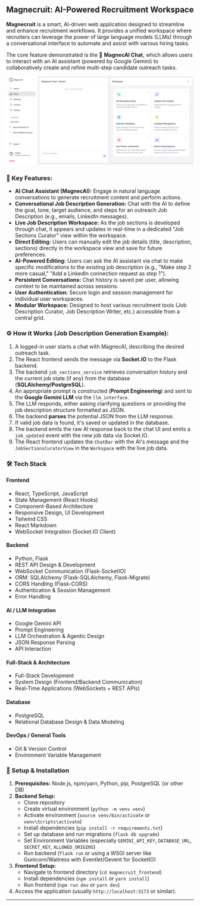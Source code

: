 
## Magnecruit: AI-Powered Recruitment Workspace

**Magnecruit** is a smart, AI-driven web application designed to streamline and enhance recruitment workflows. It provides a unified workspace where recruiters can leverage the power of large language models (LLMs) through a conversational interface to automate and assist with various hiring tasks.

The core feature demonstrated is the 🧠 **MagnecAI Chat**, which allows users to interact with an AI assistant (powered by Google Gemini) to collaboratively create and refine multi-step candidate outreach tasks.

![Magnecruit Preview](Application_Preview.png)

### 🔑 Key Features:

  * **AI Chat Assistant (MagnecAI):** Engage in natural language conversations to generate recruitment content and perform actions.
  * **Conversational Job Description Generation:** Chat with the AI to define the goal, tone, target audience, and steps for an outreach Job Description (e.g., emails, LinkedIn messages).
  * **Live Job Description Workspace:** As the job sections is developed through chat, it appears and updates in real-time in a dedicated "Job Sections Curator" view within the workspace.
  * **Direct Editing:** Users can manually edit the job details (title, description, sections) directly in the workspace view and save for future preferences.
  * **AI-Powered Editing:** Users can ask the AI assistant via chat to make specific modifications to the existing job description (e.g., "Make step 2 more casual," "Add a LinkedIn connection request as step 1").
  * **Persistent Conversations:** Chat history is saved per user, allowing context to be maintained across sessions.
  * **User Authentication:** Secure login and session management for individual user workspaces.
  * **Modular Workspace:** Designed to host various recruitment tools (Job Description Curator, Job Description Writer, etc.) accessible from a central grid.

### ⚙️ How it Works (Job Description Generation Example):

1.  A logged-in user starts a chat with MagnecAI, describing the desired outreach task.
2.  The React frontend sends the message via **Socket.IO** to the Flask backend.
3.  The backend `job_sections_service` retrieves conversation history and the current job state (if any) from the database (**SQLAlchemy/PostgreSQL**).
4.  An appropriate prompt is constructed (**Prompt Engineering**) and sent to the **Google Gemini LLM** via the `llm_interface`.
5.  The LLM responds, either asking clarifying questions or providing the job description structure formatted as JSON.
6.  The backend **parses** the potential JSON from the LLM response.
7.  If valid job data is found, it's saved or updated in the database.
8.  The backend emits the raw AI response back to the chat UI and emits a `job_updated` event with the new job data via Socket.IO.
9.  The React frontend updates the `ChatBar` with the AI's message and the `JobSectionsCuratorView` in the `Workspace` with the live job data.

### 🛠️ Tech Stack

#### **Frontend**
- React, TypeScript, JavaScript
- State Management (React Hooks)
- Component-Based Architecture
- Responsive Design, UI Development
- Tailwind CSS
- React Markdown
- WebSocket Integration (Socket.IO Client)

#### **Backend**
- Python, Flask
- REST API Design & Development
- WebSocket Communication (Flask-SocketIO)
- ORM: SQLAlchemy (Flask-SQLAlchemy, Flask-Migrate)
- CORS Handling (Flask-CORS)
- Authentication & Session Management
- Error Handling

#### **AI / LLM Integration**
- Google Gemini API
- Prompt Engineering
- LLM Orchestration & Agentic Design
- JSON Response Parsing
- API Interaction

#### **Full-Stack & Architecture**
- Full-Stack Development
- System Design (Frontend/Backend Communication)
- Real-Time Applications (WebSockets + REST APIs)

#### **Database**
- PostgreSQL
- Relational Database Design & Data Modeling

#### **DevOps / General Tools**
- Git & Version Control
- Environment Variable Management


### 🚀 Setup & Installation

1.  **Prerequisites:** Node.js, npm/yarn, Python, pip, PostgreSQL (or other DB)
2.  **Backend Setup:**
      * Clone repository
      * Create virtual environment (`python -m venv venv`)
      * Activate environment (`source venv/bin/activate` or `venv\Scripts\activate`)
      * Install dependencies (`pip install -r requirements.txt`)
      * Set up database and run migrations (`flask db upgrade`)
      * Set Environment Variables (especially `GEMINI_API_KEY`, `DATABASE_URL`, `SECRET_KEY`, `ALLOWED_ORIGINS`)
      * Run backend (`flask run` or using a WSGI server like Gunicorn/Waitress with Eventlet/Gevent for SocketIO)
3.  **Frontend Setup:**
      * Navigate to frontend directory (`cd magnecruit_frontend`)
      * Install dependencies (`npm install` or `yarn install`)
      * Run frontend (`npm run dev` or `yarn dev`)
4.  Access the application (usually `http://localhost:5173` or similar).

-----

